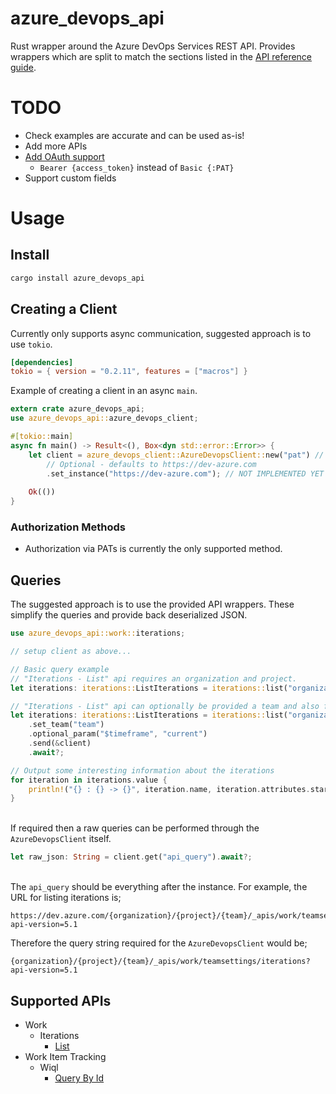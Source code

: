 # azure_devops_api
Rust wrapper around the Azure DevOps Services REST API. Provides wrappers which are split to match the sections listed in the [API reference guide](https://docs.microsoft.com/en-us/rest/api/azure/devops/?view=azure-devops-rest-5.1).

# TODO
- Check examples are accurate and can be used as-is!
- Add more APIs
- [Add OAuth support](https://docs.microsoft.com/en-us/azure/devops/integrate/get-started/authentication/oauth?view=azure-devops)
  - `Bearer {access_token}` instead of `Basic {:PAT}`
- Support custom fields

# Usage
## Install

```rust
cargo install azure_devops_api
```

## Creating a Client
Currently only supports async communication, suggested approach is to use `tokio`.
```toml
[dependencies]
tokio = { version = "0.2.11", features = ["macros"] } 
```
Example of creating a client in an async `main`.
```rust
extern crate azure_devops_api;
use azure_devops_api::azure_devops_client;

#[tokio::main]
async fn main() -> Result<(), Box<dyn std::error::Error>> {
    let client = azure_devops_client::AzureDevopsClient::new("pat") // Authorization, extend?
        // Optional - defaults to https://dev-azure.com
        .set_instance("https://dev-azure.com"); // NOT IMPLEMENTED YET : even required? tfs requires different mappings so would be more work
    
    Ok(())
}
```
### Authorization Methods
- Authorization via PATs is currently the only supported method.

## Queries
The suggested approach is to use the provided API wrappers. These simplify the queries and provide back deserialized JSON.
```rust
use azure_devops_api::work::iterations;

// setup client as above...

// Basic query example
// "Iterations - List" api requires an organization and project.
let iterations: iterations::ListIterations = iterations::list("organization", "project").send(&client).await?;

// "Iterations - List" api can optionally be provided a team and also further query parameters
let iterations: iterations::ListIterations = iterations::list("organization", "project")
    .set_team("team")
    .optional_param("$timeframe", "current")
    .send(&client)
    .await?;

// Output some interesting information about the iterations
for iteration in iterations.value {
    println!("{} : {} -> {}", iteration.name, iteration.attributes.start_date, iteration.attributes.finish_date);
}
```
<br>If required then a raw queries can be performed through the `AzureDevopsClient` itself.
```rust
let raw_json: String = client.get("api_query").await?;
```
<br>The `api_query` should be everything after the instance. For example, the URL for listing iterations is;
```
https://dev.azure.com/{organization}/{project}/{team}/_apis/work/teamsettings/iterations?api-version=5.1
```
Therefore the query string required for the `AzureDevopsClient` would be;
```
{organization}/{project}/{team}/_apis/work/teamsettings/iterations?api-version=5.1
```

## Supported APIs
- Work
  - Iterations
    - [List](https://docs.microsoft.com/en-us/rest/api/azure/devops/work/iterations/list?view=azure-devops-rest-5.1)
- Work Item Tracking
  - Wiql
    - [Query By Id](https://docs.microsoft.com/en-us/rest/api/azure/devops/wit/wiql/query%20by%20id?view=azure-devops-rest-5.1)